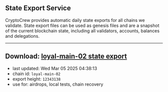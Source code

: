 ## State Export Service
CryptoCrew provides automatic daily state exports for all chains we validate. State export files can be used as genesis files and are a snapshot of the current blockchain state, including all validators, accounts, balances and delegations.

---
**Download: [loyal-main-02 state export](https://dl-eu2.ccvalidators.com/SERVICE/loyal/loyal-main-02_export_12343138.json)**
---

- last updated: Wed Mar 05 2025 04:38:13
- chain id: `loyal-main-02`
- export height: `12343138`
- use for: airdrops, local tests, chain recovery
